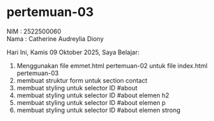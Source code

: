 # pertemuan-03

NIM : 2522500060 <br>
Nama : Catherine Audreylia Diony <br>

Hari Ini, Kamis 09 Oktober 2025, Saya Belajar:
<ol>
    <li>Menggunakan file emmet.html pertemuan-02 untuk file index.html pertemuan-03</li>
    <li>membuat struktur form untuk section contact</li>
    <li>membuat styling untuk selector ID #about </li>
    <li>membuat styling untuk selector ID #about elemen h2 </li>
    <li>membuat styling untuk selector ID #about elemen p </li>
    <li>membuat styling untuk selector ID #about elemen strong </li>
</ol>